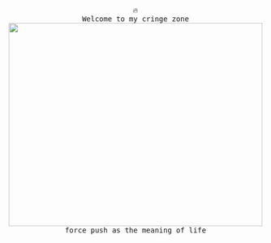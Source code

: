 <p align="center">
  🔥
  <br>
  <samp>
    Welcome to my cringe zone
    <br>
    <img src="https://github.com/rtx4d/rtx4d/blob/dungeon-master/drip.gif" width="500px" height="400px" align="center">
    <br>force push as the meaning of life
  </samp>
</p>
